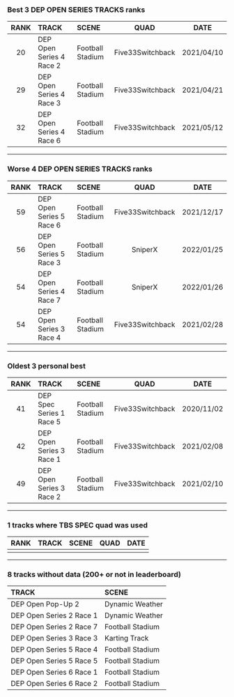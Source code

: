 ### Best 3 DEP OPEN SERIES TRACKS ranks
|RANK|TRACK|SCENE|QUAD|DATE|
|:---:|:---|:---|:---:|:---:|
|20|DEP Open Series 4 Race 2|Football Stadium|Five33Switchback|2021/04/10|
|29|DEP Open Series 4 Race 3|Football Stadium|Five33Switchback|2021/04/21|
|32|DEP Open Series 4 Race 6|Football Stadium|Five33Switchback|2021/05/12|
---
### Worse 4 DEP OPEN SERIES TRACKS ranks
|RANK|TRACK|SCENE|QUAD|DATE|
|:---:|:---|:---|:---:|:---:|
|59|DEP Open Series 5 Race 6|Football Stadium|Five33Switchback|2021/12/17|
|56|DEP Open Series 5 Race 3|Football Stadium|SniperX|2022/01/25|
|54|DEP Open Series 4 Race 7|Football Stadium|SniperX|2022/01/26|
|54|DEP Open Series 3 Race 4|Football Stadium|Five33Switchback|2021/02/28|
---
### Oldest 3 personal best
|RANK|TRACK|SCENE|QUAD|DATE|
|:---:|:---|:---|:---:|:---:|
|41|DEP Spec Series 1 Race 5|Football Stadium|Five33Switchback|2020/11/02|
|42|DEP Open Series 3 Race 1|Football Stadium|Five33Switchback|2021/02/08|
|49|DEP Open Series 3 Race 2|Football Stadium|Five33Switchback|2021/02/10|
---
### 1 tracks where TBS SPEC quad was used
|RANK|TRACK|SCENE|QUAD|DATE|
|:---:|:---|:---|:---:|:---:|
||||||
---
### 8 tracks without data (200+ or not in leaderboard)
|TRACK|SCENE|
|:---|:---|
|DEP Open Pop-Up 2|Dynamic Weather|
|DEP Open Series 2 Race 1|Dynamic Weather|
|DEP Open Series 2 Race 7|Football Stadium|
|DEP Open Series 3 Race 3|Karting Track|
|DEP Open Series 5 Race 4|Football Stadium|
|DEP Open Series 5 Race 5|Football Stadium|
|DEP Open Series 6 Race 1|Football Stadium|
|DEP Open Series 6 Race 2|Football Stadium|
